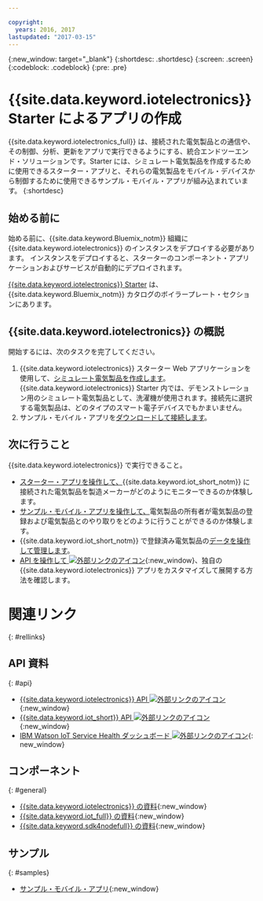 ```yaml
---

copyright:
  years: 2016, 2017
lastupdated: "2017-03-15"
---
```


<!-- Common attributes used in the template are defined as follows: -->
{:new_window: target="\_blank"}
{:shortdesc: .shortdesc}
{:screen: .screen}
{:codeblock: .codeblock}
{:pre: .pre}

<!-- Note to writers - index.md and iot4egettingstarted.md are (almost) duplicates and a change to one should be made to both. index.md appears within the product app as the getting started page. iot4egettingstarted.md appears as the top level topic in the docs toc. -->

# {{site.data.keyword.iotelectronics}} Starter によるアプリの作成

{{site.data.keyword.iotelectronics_full}} は、接続された電気製品との通信や、その制御、分析、更新をアプリで実行できるようにする、統合エンドツーエンド・ソリューションです。Starter には、シミュレート電気製品を作成するために使用できるスターター・アプリと、それらの電気製品をモバイル・デバイスから制御するために使用できるサンプル・モバイル・アプリが組み込まれています。
{:shortdesc}

## 始める前に

始める前に、{{site.data.keyword.Bluemix_notm}} 組織に {{site.data.keyword.iotelectronics}} のインスタンスをデプロイする必要があります。
インスタンスをデプロイすると、スターターのコンポーネント・アプリケーションおよびサービスが自動的にデプロイされます。

 [{{site.data.keyword.iotelectronics}} Starter](https://console.{DomainName}/catalog/starters/iot-for-electronics-starter/) は、{{site.data.keyword.Bluemix_notm}} カタログのボイラープレート・セクションにあります。

## {{site.data.keyword.iotelectronics}} の概説
開始するには、次のタスクを完了してください。

1. {{site.data.keyword.iotelectronics}} スターター Web アプリケーションを使用して、[シミュレート電気製品を作成します](iot4ecreatingappliances.html)。{{site.data.keyword.iotelectronics}} Starter 内では、デモンストレーション用のシミュレート電気製品として、洗濯機が使用されます。接続先に選択する電気製品は、どのタイプのスマート電子デバイスでもかまいません。
2. サンプル・モバイル・アプリを[ダウンロードして接続します](iotelectronics_config_mobile.html)。


## 次に行うこと
{{site.data.keyword.iotelectronics}} で実行できること。

- [スターター・アプリを操作して、](iot4ecreatingappliances.html){{site.data.keyword.iot_short_notm}} に接続された電気製品を製造メーカーがどのようにモニターできるのか体験します。
- [サンプル・モバイル・アプリを操作して、](iotelectronics_config_mobile.html)電気製品の所有者が電気製品の登録および電気製品とのやり取りをどのように行うことができるのか体験します。
- {{site.data.keyword.iot_short_notm}} で登録済み電気製品の[データを操作して管理します](iotelectronics_dashboard.html)。
- [API を操作して ![外部リンクのアイコン](../../icons/launch-glyph.svg)](http://ibmiotforelectronics.mybluemix.net/public/iot4eregistrationapi.html){:new_window}、独自の {{site.data.keyword.iotelectronics}} アプリをカスタマイズして展開する方法を確認します。

# 関連リンク
{: #rellinks}
<!-- Related Links last updated 23 October 2016 - new API source -->
## API 資料
{: #api}
* [{{site.data.keyword.iotelectronics}} API ![外部リンクのアイコン](../../icons/launch-glyph.svg)](https://broker-uss-iot4e.electronics.internetofthings.ibmcloud.com/public/iot4eregistrationapi.html){:new_window}
* [{{site.data.keyword.iot_short}} API ![外部リンクのアイコン](../../icons/launch-glyph.svg)](https://developer.ibm.com/iotfoundation/recipes/api-documentation/){:new_window}
* [IBM Watson IoT Service Health ダッシュボード ![外部リンクのアイコン](../../icons/launch-glyph.svg)](https://status.internetofthings.ibmcloud.com){: new_window}

## コンポーネント
{: #general}

* [{{site.data.keyword.iotelectronics}} の資料](iotelectronics_overview.html){:new_window}
* [{{site.data.keyword.iot_full}} の資料](https://console.ng.bluemix.net/docs/services/IoT/index.html){:new_window}
* [{{site.data.keyword.sdk4nodefull}} の資料](https://console.ng.bluemix.net/docs/runtimes/nodejs/index.html#nodejs_runtime){:new_window}

## サンプル
{: #samples}
* [サンプル・モバイル・アプリ](https://console.ng.bluemix.net/docs/starters/IotElectronics/iotelectronics_config_mobile.html){:new_window}

